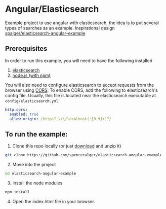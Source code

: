 # Angular/Elasticsearch

Example project to use angular with elasticsearch, the idea is to put several types of searches as an example.
Inspirational design [spalger/elasticsearch-angular-example](https://github.com/spalger/elasticsearch-angular-example)

## Prerequisites

In order to run this example, you will need to have the following installed
  1. [elasticsearch](http://www.elasticsearch.org/guide/en/elasticsearch/guide/current/_installing_elasticsearch.html)
  2. [node.js (with npm)](https://docs.npmjs.com/getting-started/installing-node)

You will also need to configure elasticsearch to accept requests from the browser using [CORS](http://en.wikipedia.org/wiki/Cross-origin_resource_sharing). To enable CORS, add the following to elasticsearch's config file. Usually, this file is located near the elasticsearch executable at `config/elasticsearch.yml`.

```yml
http.cors:
  enabled: true
  allow-origin: /https?:\/\/localhost(:[0-9]+)?/
```

## To run the example:
1. Clone this repo locally (or just [download](https://github.com/spalger/elasticsearch-angular-example/archive/master.zip) and unzip it)

  ```sh
  git clone https://github.com/spenceralger/elasticsearch-angular-example.git
  ```

2. Move into the project

  ```sh
  cd elasticsearch-angular-example
  ```

3. Install the node modules

  ```sh
  npm install
  ```

4. Open the index.html file in your browser.

